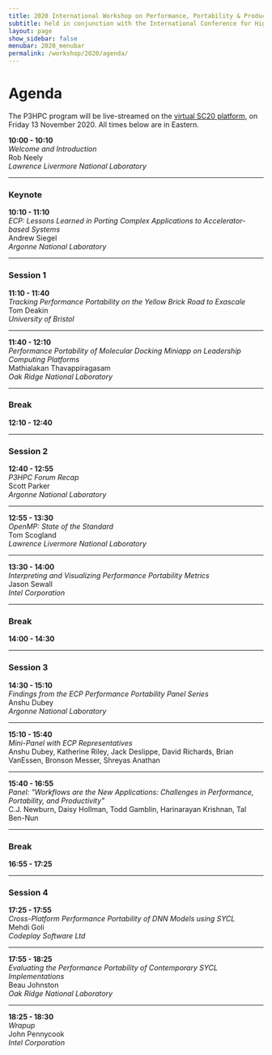 ```yaml
---
title: 2020 International Workshop on Performance, Portability & Productivity in P3HPC
subtitle: held in conjunction with the International Conference for High Performance Computing, Networking, Storage and Analysis (SC20)
layout: page
show_sidebar: false
menubar: 2020_menubar
permalink: /workshop/2020/agenda/
---
```


# Agenda

The P3HPC program will be live-streamed on the [virtual SC20
platform](https://www.eventscribe.net/2020/SC20/), on Friday 13 November 2020. 
All times below are in Eastern.

**10:00 - 10:10**  
*Welcome and Introduction*  
Rob Neely  
_Lawrence Livermore National Laboratory_  

<hr>

### Keynote

**10:10 - 11:10**  
*ECP: Lessons Learned in Porting Complex Applications to Accelerator-based Systems*  
Andrew Siegel  
_Argonne National Laboratory_

<hr>

### Session 1

**11:10 - 11:40**  
*Tracking Performance Portability on the Yellow Brick Road to Exascale*  
Tom Deakin  
_University of Bristol_

<hr>

**11:40 - 12:10**  
*Performance Portability of Molecular Docking Miniapp on Leadership Computing Platforms*  
Mathialakan Thavappiragasam  
_Oak Ridge National Laboratory_

<hr>

### Break

**12:10 - 12:40**

<hr>

### Session 2

**12:40 - 12:55**  
*P3HPC Forum Recap*  
Scott Parker  
_Argonne National Laboratory_

<hr>

**12:55 - 13:30**  
*OpenMP: State of the Standard*  
Tom Scogland  
_Lawrence Livermore National Laboratory_

<hr>

**13:30 - 14:00**  
*Interpreting and Visualizing Performance Portability Metrics*  
Jason Sewall  
_Intel Corporation_

<hr>

### Break

**14:00 - 14:30**

<hr>

### Session 3

**14:30 - 15:10**  
*Findings from the ECP Performance Portability Panel Series*  
Anshu Dubey  
_Argonne National Laboratory_

<hr>

**15:10 - 15:40**  
*Mini-Panel with ECP Representatives*  
Anshu Dubey, Katherine Riley, Jack Deslippe, David Richards, Brian VanEssen, Bronson Messer, Shreyas Anathan  

<hr>

**15:40 - 16:55**  
*Panel: "Workflows are the New Applications: Challenges in Performance, Portability, and Productivity"*  
C.J. Newburn, Daisy Hollman, Todd Gamblin, Harinarayan Krishnan, Tal Ben-Nun  

<hr>

### Break

**16:55 - 17:25**

<hr>

### Session 4

**17:25 - 17:55**  
*Cross-Platform Performance Portability of DNN Models using SYCL*  
Mehdi Goli  
_Codeplay Software Ltd_

<hr>

**17:55 - 18:25**  
*Evaluating the Performance Portability of Contemporary SYCL Implementations*  
Beau Johnston  
_Oak Ridge National Laboratory_

<hr>

**18:25 - 18:30**  
*Wrapup*  
John Pennycook  
_Intel Corporation_
